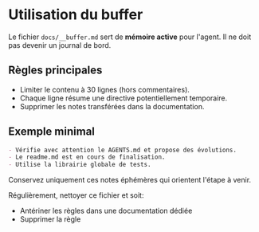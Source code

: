 # Utilisation du buffer

Le fichier `docs/__buffer.md` sert de **mémoire active** pour l'agent. Il ne doit pas devenir un journal de bord.

## Règles principales
- Limiter le contenu à 30 lignes (hors commentaires).
- Chaque ligne résume une directive potentiellement temporaire.
- Supprimer les notes transférées dans la documentation.

## Exemple minimal

```md
- Vérifie avec attention le AGENTS.md et propose des évolutions.
- Le readme.md est en cours de finalisation.
- Utilise la librairie globale de tests.
```

Conservez uniquement ces notes éphémères qui orientent l'étape à venir.

Régulièrement, nettoyer ce fichier et soit:
- Antériner les règles dans une documentation dédiée
- Supprimer la règle
